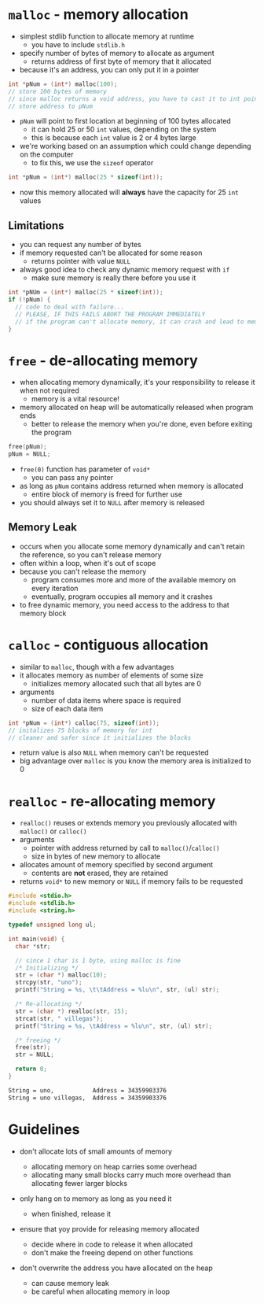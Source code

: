 # `malloc` - memory allocation

- simplest stdlib function to allocate memory at runtime
    - you have to include `stdlib.h`
- specify number of bytes of memory to allocate as argument
    - returns address of first byte of memory that it allocated
- because it's an address, you can only put it in a pointer

```c
int *pNum = (int*) malloc(100);
// store 100 bytes of memory
// since malloc returns a void address, you have to cast it to int pointer
// store address to pNum
```

- `pNum` will point to first location at beginning of 100 bytes allocated
    - it can hold 25 or 50 `int` values, depending on the system
    - this is because each `int` value is 2 or 4 bytes large
- we're working based on an assumption which could change depending on the computer
    - to fix this, we use the `sizeof` operator

```c
int *pNum = (int*) malloc(25 * sizeof(int));
```

- now this memory allocated will **always** have the capacity for 25 `int` values

## Limitations

- you can request any number of bytes
- if memory requested can't be allocated for some reason
    - returns pointer with value `NULL`
- always good idea to check any dynamic memory request with `if`
    - make sure memory is really there before you use it

```c
int *pNUm = (int*) malloc(25 * sizeof(int));
if (!pNum) {
  // code to deal with failure...
  // PLEASE, IF THIS FAILS ABORT THE PROGRAM IMMEDIATELY
  // if the program can't allocate memory, it can crash and lead to memory problems
}
```

# `free` - de-allocating memory

- when allocating memory dynamically, it's your responsibility to release it when not required
    - memory is a vital resource!
- memory allocated on heap will be automatically released when program ends
    - better to release the memory when you're done, even before exiting the program

```c
free(pNum);
pNum = NULL;
```

- `free(0)` function has parameter of `void*`
    - you can pass any pointer
- as long as `pNum` contains address returned when memory is allocated
    - entire block of memory is freed for further use
- you should always set it to `NULL` after memory is released

## Memory Leak

- occurs when you allocate some memory dynamically and can't retain the reference, so you can't release memory
- often within a loop, when it's out of scope
- because you can't release the memory
    - program consumes more and more of the available memory on every iteration
    - eventually, program occupies all memory and it crashes
- to free dynamic memory, you need access to the address to that memory block

# `calloc` - contiguous allocation

- similar to `malloc`, though with a few advantages
- it allocates memory as number of elements of some size
    - initializes memory allocated such that all bytes are 0
- arguments
    - number of data items where space is required
    - size of each data item

```c
int *pNum = (int*) calloc(75, sizeof(int));
// initalizes 75 blocks of memory for int
// cleaner and safer since it initializes the blocks
```

- return value is also `NULL` when memory can't be requested
- big advantage over `malloc` is you know the memory area is initialized to 0

# `realloc` - re-allocating memory

- `realloc()` reuses or extends memory you previously allocated with `malloc()` or `calloc()`
- arguments
    - pointer with address returned by call to `malloc()`/`calloc()`
    - size in bytes of new memory to allocate
- allocates amount of memory specified by second argument
    - contents are **not** erased, they are retained
- returns `void*` to new memory or `NULL` if memory fails to be requested

```c
#include <stdio.h>
#include <stdlib.h>
#include <string.h>

typedef unsigned long ul;

int main(void) {
  char *str;

  // since 1 char is 1 byte, using malloc is fine
  /* Initializing */
  str = (char *) malloc(10);
  strcpy(str, "uno");
  printf("String = %s, \t\tAddress = %lu\n", str, (ul) str);

  /* Re-allocating */
  str = (char *) realloc(str, 15);
  strcat(str, " villegas");
  printf("String = %s, \tAddress = %lu\n", str, (ul) str);

  /* freeing */
  free(str);
  str = NULL;

  return 0;
}
```

```txt
String = uno,           Address = 34359903376
String = uno villegas,  Address = 34359903376
```

# Guidelines

- don't allocate lots of small amounts of memory
    - allocating memory on heap carries some overhead
    - allocating many small blocks carry much more overhead than allocating fewer larger blocks

- only hang on to memory as long as you need it
    - when finished, release it

- ensure that yoy provide for releasing memory allocated
    - decide where in code to release it when allocated
    - don't make the freeing depend on other functions

- don't overwrite the address you have allocated on the heap
    - can cause memory leak
    - be careful when allocating memory in loop
